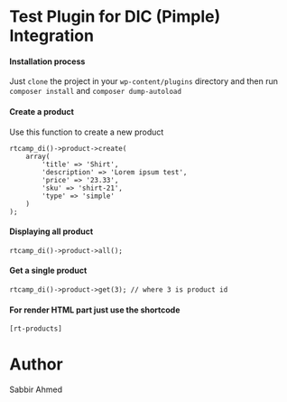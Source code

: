 # Test Plugin for DIC (Pimple) Integration

#### Installation process
Just `clone` the project in your `wp-content/plugins` directory and then run
`composer install` and `composer dump-autoload`

#### Create a product
Use this function to create a new product
```
rtcamp_di()->product->create(
    array(
        'title' => 'Shirt',
        'description' => 'Lorem ipsum test',
        'price' => '23.33',
        'sku' => 'shirt-21',
        'type' => 'simple'
    )
);
```

#### Displaying all product
```
rtcamp_di()->product->all();
```

#### Get a single product
```
rtcamp_di()->product->get(3); // where 3 is product id
```

#### For render HTML part just use the shortcode
```
[rt-products]
```

# Author
Sabbir Ahmed
